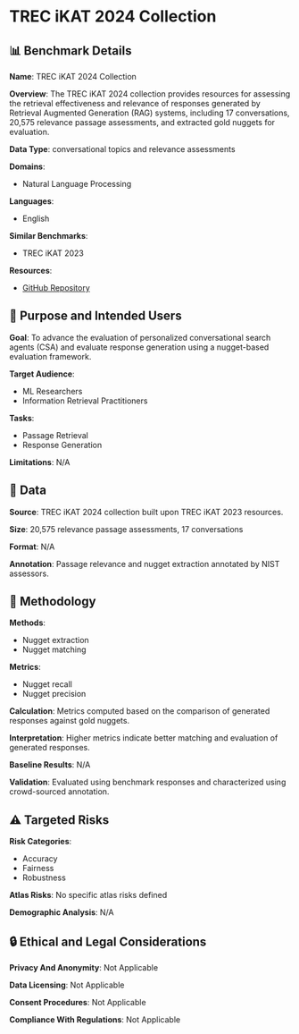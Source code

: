 # TREC iKAT 2024 Collection

## 📊 Benchmark Details

**Name**: TREC iKAT 2024 Collection

**Overview**: The TREC iKAT 2024 collection provides resources for assessing the retrieval effectiveness and relevance of responses generated by Retrieval Augmented Generation (RAG) systems, including 17 conversations, 20,575 relevance passage assessments, and extracted gold nuggets for evaluation.

**Data Type**: conversational topics and relevance assessments

**Domains**:
- Natural Language Processing

**Languages**:
- English

**Similar Benchmarks**:
- TREC iKAT 2023

**Resources**:
- [GitHub Repository](https://github.com/irlabamsterdam/CONE-RAG)

## 🎯 Purpose and Intended Users

**Goal**: To advance the evaluation of personalized conversational search agents (CSA) and evaluate response generation using a nugget-based evaluation framework.

**Target Audience**:
- ML Researchers
- Information Retrieval Practitioners

**Tasks**:
- Passage Retrieval
- Response Generation

**Limitations**: N/A

## 💾 Data

**Source**: TREC iKAT 2024 collection built upon TREC iKAT 2023 resources.

**Size**: 20,575 relevance passage assessments, 17 conversations

**Format**: N/A

**Annotation**: Passage relevance and nugget extraction annotated by NIST assessors.

## 🔬 Methodology

**Methods**:
- Nugget extraction
- Nugget matching

**Metrics**:
- Nugget recall
- Nugget precision

**Calculation**: Metrics computed based on the comparison of generated responses against gold nuggets.

**Interpretation**: Higher metrics indicate better matching and evaluation of generated responses.

**Baseline Results**: N/A

**Validation**: Evaluated using benchmark responses and characterized using crowd-sourced annotation.

## ⚠️ Targeted Risks

**Risk Categories**:
- Accuracy
- Fairness
- Robustness

**Atlas Risks**:
No specific atlas risks defined

**Demographic Analysis**: N/A

## 🔒 Ethical and Legal Considerations

**Privacy And Anonymity**: Not Applicable

**Data Licensing**: Not Applicable

**Consent Procedures**: Not Applicable

**Compliance With Regulations**: Not Applicable
